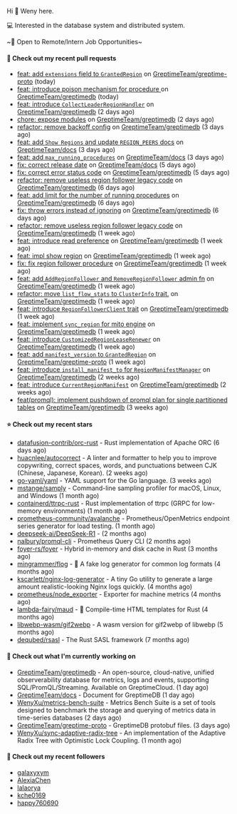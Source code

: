 Hi 👋 Weny here.

💻 Interested in the database system and distributed system.

~🍺 Open to Remote/Intern Job Opportunities~

#### 🔨 Check out my recent pull requests

- [feat: add `extensions` field to `GrantedRegion`](https://github.com/GreptimeTeam/greptime-proto/pull/227) on [GreptimeTeam/greptime-proto](https://github.com/GreptimeTeam/greptime-proto) (today)
- [feat: introduce poison mechanism for procedure ](https://github.com/GreptimeTeam/greptimedb/pull/5822) on [GreptimeTeam/greptimedb](https://github.com/GreptimeTeam/greptimedb) (today)
- [feat: introduce `CollectLeaderRegionHandler`](https://github.com/GreptimeTeam/greptimedb/pull/5811) on [GreptimeTeam/greptimedb](https://github.com/GreptimeTeam/greptimedb) (2 days ago)
- [chore: expose modules](https://github.com/GreptimeTeam/greptimedb/pull/5810) on [GreptimeTeam/greptimedb](https://github.com/GreptimeTeam/greptimedb) (2 days ago)
- [refactor: remove backoff config](https://github.com/GreptimeTeam/greptimedb/pull/5808) on [GreptimeTeam/greptimedb](https://github.com/GreptimeTeam/greptimedb) (3 days ago)
- [feat: add `Show Regions` and update `REGION_PEERS` docs](https://github.com/GreptimeTeam/docs/pull/1616) on [GreptimeTeam/docs](https://github.com/GreptimeTeam/docs) (3 days ago)
- [feat: add `max_running_procedures`](https://github.com/GreptimeTeam/docs/pull/1615) on [GreptimeTeam/docs](https://github.com/GreptimeTeam/docs) (3 days ago)
- [fix: correct release date](https://github.com/GreptimeTeam/docs/pull/1611) on [GreptimeTeam/docs](https://github.com/GreptimeTeam/docs) (5 days ago)
- [fix: correct error status code](https://github.com/GreptimeTeam/greptimedb/pull/5802) on [GreptimeTeam/greptimedb](https://github.com/GreptimeTeam/greptimedb) (5 days ago)
- [refactor: remove useless region follower legacy code](https://github.com/GreptimeTeam/greptimedb/pull/5795) on [GreptimeTeam/greptimedb](https://github.com/GreptimeTeam/greptimedb) (6 days ago)
- [feat: add limit for the number of running procedures](https://github.com/GreptimeTeam/greptimedb/pull/5793) on [GreptimeTeam/greptimedb](https://github.com/GreptimeTeam/greptimedb) (6 days ago)
- [fix: throw errors instead of ignoring](https://github.com/GreptimeTeam/greptimedb/pull/5792) on [GreptimeTeam/greptimedb](https://github.com/GreptimeTeam/greptimedb) (6 days ago)
- [refactor: remove useless region follower legacy code](https://github.com/GreptimeTeam/greptimedb/pull/5787) on [GreptimeTeam/greptimedb](https://github.com/GreptimeTeam/greptimedb) (1 week ago)
- [feat: introduce read preference](https://github.com/GreptimeTeam/greptimedb/pull/5783) on [GreptimeTeam/greptimedb](https://github.com/GreptimeTeam/greptimedb) (1 week ago)
- [feat: impl show region](https://github.com/GreptimeTeam/greptimedb/pull/5782) on [GreptimeTeam/greptimedb](https://github.com/GreptimeTeam/greptimedb) (1 week ago)
- [fix: fix region follower procedure](https://github.com/GreptimeTeam/greptimedb/pull/5781) on [GreptimeTeam/greptimedb](https://github.com/GreptimeTeam/greptimedb) (1 week ago)
- [feat: add `AddRegionFollower` and `RemoveRegionFollower` admin fn](https://github.com/GreptimeTeam/greptimedb/pull/5780) on [GreptimeTeam/greptimedb](https://github.com/GreptimeTeam/greptimedb) (1 week ago)
- [refactor: move `list_flow_stats` to `ClusterInfo` trait.](https://github.com/GreptimeTeam/greptimedb/pull/5774) on [GreptimeTeam/greptimedb](https://github.com/GreptimeTeam/greptimedb) (1 week ago)
- [feat: introduce `RegionFollowerClient` trait](https://github.com/GreptimeTeam/greptimedb/pull/5771) on [GreptimeTeam/greptimedb](https://github.com/GreptimeTeam/greptimedb) (1 week ago)
- [feat: implement `sync_region` for mito engine](https://github.com/GreptimeTeam/greptimedb/pull/5765) on [GreptimeTeam/greptimedb](https://github.com/GreptimeTeam/greptimedb) (1 week ago)
- [feat: introduce `CustomizedRegionLeaseRenewer`](https://github.com/GreptimeTeam/greptimedb/pull/5762) on [GreptimeTeam/greptimedb](https://github.com/GreptimeTeam/greptimedb) (1 week ago)
- [feat: add `manifest_version` to `GrantedRegion`](https://github.com/GreptimeTeam/greptime-proto/pull/224) on [GreptimeTeam/greptime-proto](https://github.com/GreptimeTeam/greptime-proto) (1 week ago)
- [feat: introduce `install_manifest_to` for `RegionManifestManager`](https://github.com/GreptimeTeam/greptimedb/pull/5742) on [GreptimeTeam/greptimedb](https://github.com/GreptimeTeam/greptimedb) (2 weeks ago)
- [feat: introduce `CurrentRegionManifest`](https://github.com/GreptimeTeam/greptimedb/pull/5736) on [GreptimeTeam/greptimedb](https://github.com/GreptimeTeam/greptimedb) (2 weeks ago)
- [feat(promql): implement pushdown of promql plan for single partitioned tables](https://github.com/GreptimeTeam/greptimedb/pull/5698) on [GreptimeTeam/greptimedb](https://github.com/GreptimeTeam/greptimedb) (3 weeks ago)

#### ⭐ Check out my recent stars

- [datafusion-contrib/orc-rust](https://github.com/datafusion-contrib/orc-rust) - Rust implementation of Apache ORC (6 days ago)
- [huacnlee/autocorrect](https://github.com/huacnlee/autocorrect) - A linter and formatter to help you to improve copywriting, correct spaces, words, and punctuations between CJK (Chinese, Japanese, Korean). (2 weeks ago)
- [go-yaml/yaml](https://github.com/go-yaml/yaml) - YAML support for the Go language. (3 weeks ago)
- [mstange/samply](https://github.com/mstange/samply) - Command-line sampling profiler for macOS, Linux, and Windows (1 month ago)
- [containerd/ttrpc-rust](https://github.com/containerd/ttrpc-rust) - Rust implementation of ttrpc (GRPC for low-memory environments) (1 month ago)
- [prometheus-community/avalanche](https://github.com/prometheus-community/avalanche) - Prometheus/OpenMetrics endpoint series generator for load testing. (1 month ago)
- [deepseek-ai/DeepSeek-R1](https://github.com/deepseek-ai/DeepSeek-R1) -  (2 months ago)
- [nalbury/promql-cli](https://github.com/nalbury/promql-cli) - Prometheus Query CLI (2 months ago)
- [foyer-rs/foyer](https://github.com/foyer-rs/foyer) - Hybrid in-memory and disk cache in Rust (3 months ago)
- [mingrammer/flog](https://github.com/mingrammer/flog) - :tophat: A fake log generator for common log formats (4 months ago)
- [kscarlett/nginx-log-generator](https://github.com/kscarlett/nginx-log-generator) - A tiny Go utility to generate a large amount realistic-looking Nginx logs quickly. (4 months ago)
- [prometheus/node_exporter](https://github.com/prometheus/node_exporter) - Exporter for machine metrics (4 months ago)
- [lambda-fairy/maud](https://github.com/lambda-fairy/maud) - :pencil: Compile-time HTML templates for Rust (4 months ago)
- [libwebp-wasm/gif2webp](https://github.com/libwebp-wasm/gif2webp) - A wasm version for gif2webp of libwebp (5 months ago)
- [dequbed/rsasl](https://github.com/dequbed/rsasl) - The Rust SASL framework (7 months ago)

#### 👷 Check out what I'm currently working on

- [GreptimeTeam/greptimedb](https://github.com/GreptimeTeam/greptimedb) - An open-source, cloud-native, unified observerability database for metrics, logs and events, supporting SQL/PromQL/Streaming. Available on GreptimeCloud. (1 day ago)
- [GreptimeTeam/docs](https://github.com/GreptimeTeam/docs) - Document for GreptimeDB (1 day ago)
- [WenyXu/metrics-bench-suite](https://github.com/WenyXu/metrics-bench-suite) - Metrics Bench Suite is a set of tools designed to benchmark the storage and querying of metrics data in time-series databases (2 days ago)
- [GreptimeTeam/greptime-proto](https://github.com/GreptimeTeam/greptime-proto) - GreptimeDB protobuf files. (3 days ago)
- [WenyXu/sync-adaptive-radix-tree](https://github.com/WenyXu/sync-adaptive-radix-tree) - An implementation of the Adaptive Radix Tree with Optimistic Lock Coupling. (1 month ago)

#### 👯 Check out my recent followers

- [galaxyxym](https://github.com/galaxyxym)
- [AlexiaChen](https://github.com/AlexiaChen)
- [lalaorya](https://github.com/lalaorya)
- [kche0169](https://github.com/kche0169)
- [happy760690](https://github.com/happy760690)


